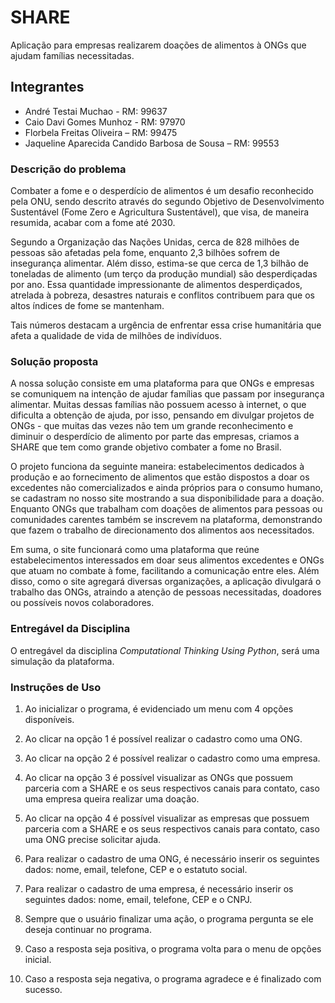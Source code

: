 # SHARE

Aplicação para empresas realizarem doações de alimentos à ONGs que ajudam famílias necessitadas.

## Integrantes

- André Testai Muchao - RM: 99637
- Caio Davi Gomes Munhoz - RM: 97970
- Florbela Freitas Oliveira – RM: 99475
- Jaqueline Aparecida Candido Barbosa de Sousa – RM: 99553

###  Descrição do problema

Combater a fome e o desperdício de alimentos é um desafio reconhecido pela ONU, sendo descrito através do segundo Objetivo de Desenvolvimento Sustentável (Fome Zero e Agricultura Sustentável), que visa, de maneira resumida, acabar com a fome até 2030. 

Segundo a Organização das Nações Unidas, cerca de 828 milhões de pessoas são afetadas pela fome, enquanto 2,3 bilhões sofrem de insegurança alimentar. Além disso, estima-se que cerca de 1,3 bilhão de toneladas de alimento (um terço da produção mundial) são desperdiçadas por ano. Essa quantidade impressionante de alimentos desperdiçados, atrelada à pobreza, desastres naturais e conflitos contribuem para que os altos índices de fome se mantenham.

Tais números destacam a urgência de enfrentar essa crise humanitária que afeta a qualidade de vida de milhões de indivíduos.

### Solução proposta

A nossa solução consiste em uma plataforma para que ONGs e empresas se comuniquem na intenção de ajudar famílias que passam por insegurança alimentar. Muitas dessas famílias não possuem acesso à internet, o que dificulta a obtenção de ajuda, por isso, pensando em divulgar projetos de ONGs - que muitas das vezes não tem um grande reconhecimento e diminuir o desperdício de alimento por parte das empresas, criamos a SHARE que tem como grande objetivo combater a fome no Brasil. 

O projeto funciona da seguinte maneira: estabelecimentos dedicados à produção e ao fornecimento de alimentos que estão dispostos a doar os excedentes não comercializados e ainda próprios para o consumo humano, se cadastram no nosso site mostrando a sua disponibilidade para a doação. Enquanto ONGs que trabalham com doações de alimentos para pessoas ou comunidades carentes também se inscrevem na plataforma, demonstrando que fazem o trabalho de direcionamento dos alimentos aos necessitados.

Em suma, o site funcionará como uma plataforma que reúne estabelecimentos interessados em doar seus alimentos excedentes e ONGs que atuam no combate à fome, facilitando a comunicação entre eles. Além disso, como o site agregará diversas organizações, a aplicação divulgará o trabalho das ONGs, atraindo a atenção de pessoas necessitadas, doadores ou possíveis novos colaboradores.

### Entregável da Disciplina

O entregável da disciplina *Computational Thinking Using Python*, será uma simulação da plataforma.

### Instruções de Uso

1. Ao inicializar o programa, é evidenciado um menu com 4 opções disponíveis.

2. Ao clicar na opção 1 é possível realizar o cadastro como uma ONG.
3. Ao clicar na opção 2 é possível realizar o cadastro como uma empresa.
4. Ao clicar na opção 3 é possível visualizar as ONGs que possuem parceria com a SHARE e os seus respectivos canais para contato, 
caso uma empresa queira realizar uma doação.
5. Ao clicar na opção 4 é possível visualizar as empresas que possuem parceria com a SHARE e os seus respectivos canais para contato, 
caso uma ONG precise solicitar ajuda.

6. Para realizar o cadastro de uma ONG, é necessário inserir os seguintes dados: nome, email, telefone, CEP e o estatuto social.
7. Para realizar o cadastro de uma empresa, é necessário inserir os seguintes dados: nome, email, telefone, CEP e o CNPJ.

8. Sempre que o usuário finalizar uma ação, o programa pergunta se ele deseja continuar no programa. 
9. Caso a resposta seja positiva, o programa volta para o menu de opções inicial.
10. Caso a resposta seja negativa, o programa agradece e é finalizado com sucesso.